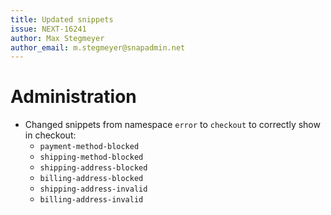 ```yaml
---
title: Updated snippets
issue: NEXT-16241
author: Max Stegmeyer
author_email: m.stegmeyer@snapadmin.net
---
```

# Administration
* Changed snippets from namespace `error` to `checkout` to correctly show in checkout:
  * `payment-method-blocked`
  * `shipping-method-blocked`
  * `shipping-address-blocked`
  * `billing-address-blocked`
  * `shipping-address-invalid`
  * `billing-address-invalid`

